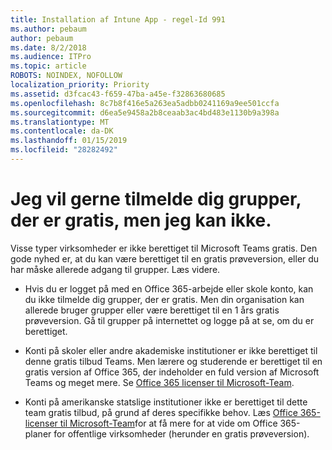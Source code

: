 ```yaml
---
title: Installation af Intune App - regel-Id 991
ms.author: pebaum
author: pebaum
ms.date: 8/2/2018
ms.audience: ITPro
ms.topic: article
ROBOTS: NOINDEX, NOFOLLOW
localization_priority: Priority
ms.assetid: d3fcac43-f659-47ba-a45e-f32863680685
ms.openlocfilehash: 8c7b8f416e5a263ea5adbb0241169a9ee501ccfa
ms.sourcegitcommit: d6ea5e9458a2b8ceaab3ac4bd483e1130b9a398a
ms.translationtype: MT
ms.contentlocale: da-DK
ms.lasthandoff: 01/15/2019
ms.locfileid: "28282492"
---
```

# <a name="id-like-to-sign-up-for-teams-free-but-i-cant"></a>Jeg vil gerne tilmelde dig grupper, der er gratis, men jeg kan ikke.

Visse typer virksomheder er ikke berettiget til Microsoft Teams gratis. Den gode nyhed er, at du kan være berettiget til en gratis prøveversion, eller du har måske allerede adgang til grupper. Læs videre.
  
- Hvis du er logget på med en Office 365-arbejde eller skole konto, kan du ikke tilmelde dig grupper, der er gratis. Men din organisation kan allerede bruger grupper eller være berettiget til en 1 års gratis prøveversion. Gå til grupper på internettet og logge på at se, om du er berettiget.
    
- Konti på skoler eller andre akademiske institutioner er ikke berettiget til denne gratis tilbud Teams. Men lærere og studerende er berettiget til en gratis version af Office 365, der indeholder en fuld version af Microsoft Teams og meget mere. Se [Office 365 licenser til Microsoft-Team](https://docs.microsoft.com/microsoftteams/office-365-licensing).
    
- Konti på amerikanske statslige institutioner ikke er berettiget til dette team gratis tilbud, på grund af deres specifikke behov. Læs [Office 365-licenser til Microsoft-Team](https://docs.microsoft.com/microsoftteams/office-365-licensing)for at få mere for at vide om Office 365-planer for offentlige virksomheder (herunder en gratis prøveversion).
    

